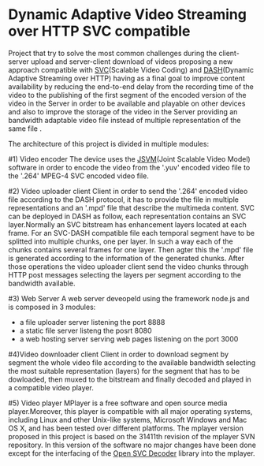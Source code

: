 Dynamic Adaptive Video Streaming over HTTP SVC compatible 
========

Project that try to solve the most common challenges during the client-server upload and server-client download of videos proposing a new approach compatible with [SVC](http://en.wikipedia.org/wiki/Scalable_Video_Coding)(Scalable Video Coding) and [DASH](http://en.wikipedia.org/wiki/Dynamic_Adaptive_Streaming_over_HTTP)(Dynamic Adaptive Streaming over HTTP) having as a final goal  to improve content availability by reducing the end-to-end delay from the recording time of the video to the publishing of the first segment of the encoded version of the video in the Server in order to be available and playable on other devices and also to improve the storage of the video in the Server providing an bandwidth adaptable video file instead of multiple representation of the same file .

The architecture of this project is divided in multiple modules:

#1) Video encoder
The device uses the [JSVM](http://www.hhi.fraunhofer.de/de/kompetenzfelder/image-processing/research-groups/image-video-coding/svc-extension-of-h264avc/jsvm-reference-software.html)(Joint Scalable Video Model) software in order to encode the video from the '.yuv' encoded video file to the '.264' MPEG-4 SVC encoded video file.


#2) Video uploader client
Client in order to send the '.264' encoded video file according to the DASH protocol, it has to provide the file in multiple representations and an '.mpd' file that describe the multimeda content.
SVC can be deployed in DASH as follow, each representation contains an SVC layer.Normally an SVC bitstream has enhancement layers located at each frame. For an SVC-DASH compatible file each temporal segment have to be splitted into multiple chunks, one per layer. In such a way each of the chunks contains several frames for one layer. Then agter this the '.mpd' file is generated according to the information of the generated chunks.
After those operations the video uploader client send the video chunks through HTTP post messages selecting the layers per segment according to the bandwidth available.


#3) Web Server
A web server deveopeld using the framework node.js and is composed in 3 modules:
- a file uploader server listening the port 8888
- a static file server listeng the posrt 8080
- a  web hosting server serving web pages listening on the port 3000


#4)Video downloader client
Client in order to download segment by segment the whole video file according to the available bandwidth selecting the most suitable representation (layers) for the segment that has to be dowloaded,  then muxed to the bitstream and finally  decoded and played in a compatible video player.

#5) Video player
MPlayer is a free software and open source media player.Moreover, this player is compatible with all major operating systems, including Linux and other Unix-like systems, Microsoft Windows and Mac OS X, and has been tested over different platforms. The mplayer version proposed in this project is based on the 31411th revision of the mplayer SVN repository.
In this version of the software no major changes have been done except for the interfacing of the [Open SVC Decoder]((http://sourceforge.net/projects/opensvcdecoder/)) library into the mplayer.


